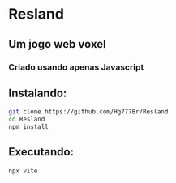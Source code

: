 # Resland 

## Um jogo web voxel

### Criado usando apenas Javascript

## Instalando:

```bash
git clone https://github.com/Hg777Br/Resland
cd Resland
npm install
```

## Executando:
```bash
npx vite
```

